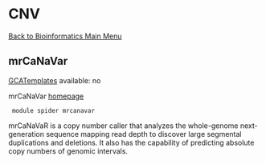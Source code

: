 # CNV

[Back to Bioinformatics Main
Menu](/kb3/Software/Bioinformatics/Bioinformatics/)

## mrCaNaVar

[GCATemplates](/kb3/Software/useful-tools/SW@GCATemplates/ "wikilink") available: no

mrCaNaVar [homepage](http://mrcanavar.sourceforge.net/)

` module spider mrcanavar`

mrCaNaVaR is a copy number caller that analyzes the whole-genome
next-generation sequence mapping read depth to discover large segmental
duplications and deletions. It also has the capability of predicting
absolute copy numbers of genomic intervals.
